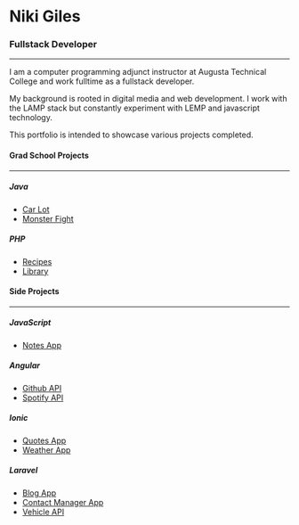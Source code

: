 # Niki Giles
### Fullstack Developer
---
I am a computer programming adjunct instructor at Augusta Technical College and work fulltime as a fullstack developer.

My background is rooted in digital media and web development. I work with the LAMP stack but constantly experiment with LEMP and javascript technology. 

This portfolio is intended to showcase various projects completed. 


#### Grad School Projects
---
##### Java
- [Car Lot](https://raw.githubusercontent.com/Niki24/niki24.github.io/master/grad/carLot/src/edu/westga/cs6311/carlot/model/CarLot.java)
- [Monster Fight](https://raw.githubusercontent.com/Niki24/niki24.github.io/master/grad/monsterFight/src/edu/westga/cs6312/monsters/model/PunchingMonster.java)

##### PHP
- [Recipes](https://raw.githubusercontent.com/Niki24/niki24.github.io/master/grad/recipesApp/model/Recipe.php)
- [Library](https://raw.githubusercontent.com/Niki24/niki24.github.io/master/grad/libraryApp/model/LibraryDB.php)


#### Side Projects
---
##### JavaScript
* [Notes App](https://niki24.github.io/sideProjects/vueNotesApp)  

##### Angular
* [Github API](https://raw.githubusercontent.com/Niki24/niki24.github.io/master/sideProjects/angularGithubProfiles/services/github.service.ts)
* [Spotify API](https://raw.githubusercontent.com/Niki24/niki24.github.io/master/sideProjects/angularSpotify/services/spotify.service.ts) 

##### Ionic
- [Quotes App](https://raw.githubusercontent.com/Niki24/niki24.github.io/master/sideProjects/ionicQuotesApp/services/quote.service.ts)
- [Weather App](https://raw.githubusercontent.com/Niki24/niki24.github.io/master/sideProjects/ionicWeatherApp/pages/weather/weather.ts)  

##### Laravel
- [Blog App](https://raw.githubusercontent.com/Niki24/niki24.github.io/master/sideProjects/laravelBlog/resources/views/blog/show.blade.php)
- [Contact Manager App](https://raw.githubusercontent.com/Niki24/niki24.github.io/master/sideProjects/laravelContactManager/app/Http/Controllers/ContactsController.php)
- [Vehicle API](https://raw.githubusercontent.com/Niki24/niki24.github.io/master/sideProjects/laravelVehicleApi/app/Http/Controllers/MakerController.php)